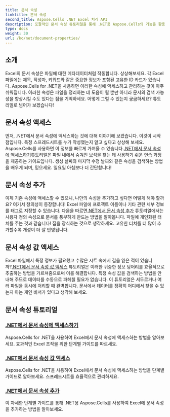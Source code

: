 ```yaml
---
title: 문서 속성
linktitle: 문서 속성
second_title: Aspose.Cells .NET Excel 처리 API
description: 포괄적인 문서 속성 튜토리얼을 통해 .NET용 Aspose.Cells의 기능을 활용해 Excel 파일 관리 기술을 향상시키세요.
type: docs
weight: 30
url: /ko/net/document-properties/
---
```

## 소개

Excel의 문서 속성은 파일에 대한 메타데이터처럼 작동합니다. 상상해보세요. 각 Excel 파일에는 제목, 작성자, 키워드와 같은 중요한 정보가 포함된 고유한 ID 카드가 있습니다. Aspose.Cells for .NET을 사용하면 이러한 속성에 액세스하고 관리하는 것이 아주 쉬워집니다. 이러한 속성은 파일을 정리하는 데 도움이 될 뿐만 아니라 문서의 검색 가능성을 향상시킬 수도 있다는 점을 기억하세요. 어떻게 그럴 수 있는지 궁금하세요? 튜토리얼로 넘어가 보겠습니다!

## 문서 속성 액세스
 먼저, .NET에서 문서 속성에 액세스하는 것에 대해 이야기해 보겠습니다. 이것이 시작점입니다. 특정 스프레드시트를 누가 작성했는지 알고 싶다고 상상해 보세요. Aspose.Cells를 사용하면 이 정보를 빠르게 가져올 수 있습니다.[.NET에서 문서 속성에 액세스하기](./accessing-document-properties/)튜토리얼은 파일 내에서 숨겨진 보석을 찾는 데 사용하기 쉬운 연습 과정을 제공하는 가이드입니다. 생성 날짜와 마지막 수정 날짜와 같은 속성을 검색하는 방법을 배우게 되며, 믿으세요. 일요일 아침보다 더 간단합니다!

## 문서 속성 추가
 이제 기존 속성에 액세스할 수 있으니, 나만의 속성을 추가하고 싶다면 어떻게 해야 할까요? 여기서 창의성이 등장합니다! Excel 파일에 프로젝트 이름이나 기타 관련 세부 정보를 태그로 지정할 수 있습니다. 다음을 따르면[.NET에서 문서 속성 추가](./adding-document-properties/) 튜토리얼에서는 사용자 정의 속성으로 문서를 풍부하게 만드는 방법을 알아봅니다. 파일에 개인화된 터치를 주는 것과 같습니다! 집을 장식하는 것으로 생각하세요. 고유한 터치를 더 많이 추가할수록 개성이 더 잘 반영됩니다.

## 문서 속성 값 액세스
 Excel 파일에서 특정 정보가 필요했고 수많은 시트 속에서 길을 잃은 적이 있습니까?[.NET에서 문서 속성 값 액세스](./accessing-value-of-document-properties/) 튜토리얼은 이러한 귀중한 정보 덩어리를 효율적으로 추출하는 방법을 가르쳐줌으로써 이를 해결합니다. 특정 속성 값을 검색하는 방법을 안내해 주므로 데이터를 수동으로 파헤칠 필요가 없습니다. 이 튜토리얼은 서두르거나 여러 파일을 동시에 처리할 때 완벽합니다. 문서에서 데이터를 정확히 어디에서 찾을 수 있는지 아는 개인 비서가 있다고 생각해 보세요.

## 문서 속성 튜토리얼
### [.NET에서 문서 속성에 액세스하기](./accessing-document-properties/)
Aspose.Cells for .NET을 사용하여 Excel에서 문서 속성에 액세스하는 방법을 알아보세요. 효과적인 Excel 조작을 위한 단계별 가이드를 따르세요.
### [.NET에서 문서 속성 값 액세스](./accessing-value-of-document-properties/)
Aspose.Cells for .NET을 사용하여 Excel에서 문서 속성에 액세스하는 방법을 단계별 가이드로 알아보세요. 스프레드시트를 효율적으로 관리하세요.
### [.NET에서 문서 속성 추가](./adding-document-properties/)
이 자세한 단계별 가이드를 통해 .NET용 Aspose.Cells를 사용하여 Excel에 문서 속성을 추가하는 방법을 알아보세요.